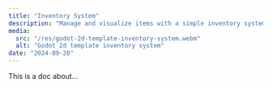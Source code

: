 ```yaml
---
title: "Inventory System"
description: "Manage and visualize items with a simple inventory system that lets you store acquired items and track their quantities."
media:
  src: "/res/godot-2d-template-inventory-system.webm"
  alt: "Godot 2d template inventory system"
date: "2024-09-20"
---
```


This is a doc about...